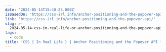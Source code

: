 ```yaml
---
date: '2024-05-14T15:40:25.000Z'
isBasedOn: 'https://css-irl.info/anchor-positioning-and-the-popover-api/'
link: 'https://css-irl.info/anchor-positioning-and-the-popover-api/'
slug: >-
  2024-05-14-css-in-real-life-or-anchor-positioning-and-the-popover-api-for-a-js-free
tags:
  - code
title: 'CSS { In Real Life } | Anchor Positioning and the Popover API for a JS-Free'
---
```

 
